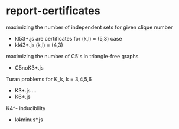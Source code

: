 # report-certificates

maximizing the number of independent sets for given clique number
- kl53*.js are certificates for (k,l) = (5,3) case
- kl43*.js                      (k,l) = (4,3)

maximizing the number of C5's in triangle-free graphs
- C5noK3*.js

Turan problems for K_k, k = 3,4,5,6
- K3*.js
...
- K6*.js

K4^- inducibility
- k4minus*.js
